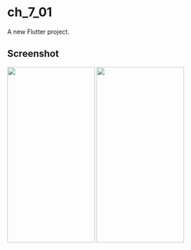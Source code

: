 # ch_7_01

A new Flutter project.

## Screenshot

<img src="https://user-images.githubusercontent.com/111499824/222442506-152a19de-17ac-4204-ad97-b9192ed14007.png" alt="" data-canonical-src="https://gyazo.com/eb5c5741b6a9a16c692170a41a49c858.png" width="200" height="400" />
<img src="https://user-images.githubusercontent.com/111499824/222442536-87b34c13-4ede-4455-b45c-f3acf495ee65.png" alt="" data-canonical-src="https://gyazo.com/eb5c5741b6a9a16c692170a41a49c858.png" width="200" height="400" />



